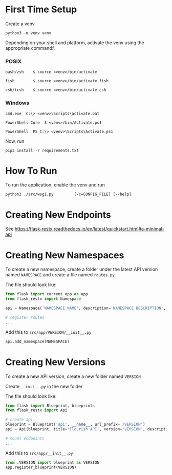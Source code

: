 # First Time Setup

Create a venv

```
python3 -m venv venv
```

Depending on your shell and platform, activate the venv using the appropriate command:\

### POSIX

```
bash/zsh    $ source <venv>/bin/activate

fish        $ source <venv>/bin/activate.fish

csh/tcsh    $ source <venv>/bin/activate.csh

```

### Windows

```
cmd.exe  C:\> <venv>\Scripts\activate.bat

PowerShell Core  $ <venv>/bin/Activate.ps1

PowerShell  PS C:\> <venv>\Scripts\Activate.ps1
```

Now, run

```
pip3 install -r requirements.txt
```

# How To Run

To run the application, enable the venv and run

```
python3 ./src/wsgi.py         [-c=CONFIG_FILE] [--help]
```

# Creating New Endpoints

See https://flask-restx.readthedocs.io/en/latest/quickstart.html#a-minimal-api

# Creating New Namespaces

To create a new namespace, create a folder under the latest API version named `NAMESPACE` and create a file named `routes.py`

The file should look like:

```python
from flask import current_app as app
from flask_restx import Namespace

api = Namespace('NAMESPACE NAME', description='NAMESPACE DESCRIPTION', path='/NAMESPACE PATH')

# register routes
...
```

Add this to `src/app/VERSION/__init__.py`

```python
api.add_namespace(NAMESPACE)
```

# Creating New Versions

To create a new API version, create a new folder named `VERSION`

Create `__init__.py` in the new folder

The file should look like:

```python
from flask import Blueprint, blueprints
from flask_restx import Api

# create api
blueprint = Blueprint('api', __name__, url_prefix='/VERSION')
api = Api(blueprint, title='Flourish API', version='VERSION', description='API to interact with the Flourish backend')

# mount endpoints
...
```

Add this to `src/app/__init__.py`

```python
from .VERSION import blueprint as VERSION
app.register_blueprint(VERSION)
```
